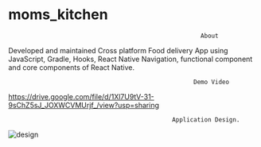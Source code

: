 # moms_kitchen
                                                          About 

Developed and maintained Cross platform Food delivery App using JavaScript, Gradle, Hooks, React Native Navigation, functional component and core components of React Native.

                                                        Demo Video
https://drive.google.com/file/d/1Xl7U9tV-31-9sChZ5sJ_JOXWCVMUrjf_/view?usp=sharing

                                                  Application Design.
![design](https://user-images.githubusercontent.com/100679074/218528494-7263387e-2a17-47a7-ae9f-031e0c311f49.png)
